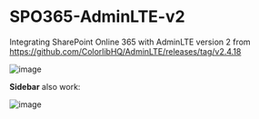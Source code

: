 # SPO365-AdminLTE-v2
Integrating SharePoint Online 365 with AdminLTE version 2 from https://github.com/ColorlibHQ/AdminLTE/releases/tag/v2.4.18

![image](https://github.com/softwaredeveloperx9/SPO365-AdminLTE-v2/assets/138840240/74c1072a-4d6c-437d-9ddd-a29170cbeab5)

**Sidebar** also work:

![image](https://github.com/softwaredeveloperx9/SPO365-AdminLTE-v2/assets/138840240/2efcf9b4-7608-48a0-9d5e-2cbb51efbe6e)
